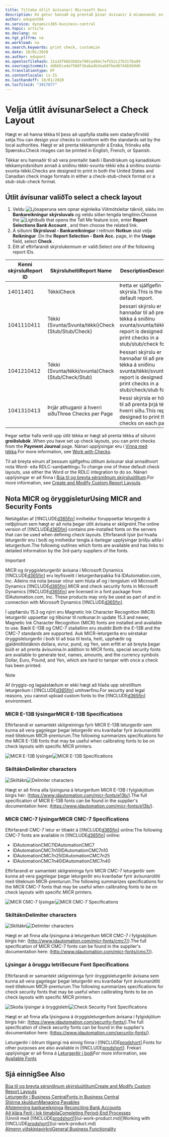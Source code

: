 ```yaml
---
title: Tiltaka útlit ávísunar| Microsoft Docs
description: Þú getur hannað og prentað þínar ávísanir á mismunandi sniði til að vera í samræmi við staðla.
author: edupont04
ms.service: dynamics365-business-central
ms.topic: article
ms.devlang: na
ms.tgt_pltfrm: na
ms.workload: na
ms.search.keywords: print check, customize
ms.date: 10/01/2020
ms.author: edupont
ms.openlocfilehash: 31a3df66b3b82e7901a494c7ef552c27b317ba99
ms.sourcegitcommit: ddbb5cede750df1baba4b3eab8fbed6744b5b9d6
ms.translationtype: HT
ms.contentlocale: is-IS
ms.lasthandoff: 10/01/2020
ms.locfileid: "3917077"
---
```

# <a name="select-a-check-layout"></a><span data-ttu-id="f6d16-103">Velja útlit ávísunar</span><span class="sxs-lookup"><span data-stu-id="f6d16-103">Select a Check Layout</span></span>
<span data-ttu-id="f6d16-104">Hægt er að hanna tékka til þess að uppfylla staðla sem staðaryfirvöld setja.</span><span class="sxs-lookup"><span data-stu-id="f6d16-104">You can design your checks to conform with the standards set by the local authorities.</span></span> <span data-ttu-id="f6d16-105">Hægt er að prenta tékkamyndir á Enska, frönsku eða Spænsku.</span><span class="sxs-lookup"><span data-stu-id="f6d16-105">Check images can be printed in English, French, or Spanish.</span></span>

<span data-ttu-id="f6d16-106">Tékkar eru hannaðir til að vera prentaðir bæði í Bandrískum og kanadískum tékkamyndsniðum annað á sniðinu tékki-svunta-tékki  eða á sniðinu svunta-svunta-tékki.</span><span class="sxs-lookup"><span data-stu-id="f6d16-106">Checks are designed to print in both the United States and Canadian check image formats in either a check-stub-check format or a stub-stub-check format.</span></span>

## <a name="to-select-a-check-layout"></a><span data-ttu-id="f6d16-107">Útlit ávísunar valið</span><span class="sxs-lookup"><span data-stu-id="f6d16-107">To select a check layout</span></span>
1. <span data-ttu-id="f6d16-108">Veldu ![Ljósaperuna sem opnar eiginleika Viðmótsleitar](media/ui-search/search_small.png "Segðu mér hvað þú vilt gera") táknið, sláðu inn **Bankareikningur skýrsluvals** og veldu síðan tengda tengilinn.</span><span class="sxs-lookup"><span data-stu-id="f6d16-108">Choose the ![Lightbulb that opens the Tell Me feature](media/ui-search/search_small.png "Tell me what you want to do") icon, enter **Report Selections Bank Account** , and then choose the related link.</span></span>
2. <span data-ttu-id="f6d16-109">Á síðunni **Skýrsluval - Bankareikningur** í reitnum **Notkun** skal velja **Reikningur** .</span><span class="sxs-lookup"><span data-stu-id="f6d16-109">On the **Report Selection - Bank Acc.** page, in the **Usage** field, select **Check** .</span></span>
3. <span data-ttu-id="f6d16-110">Eitt af eftirfarandi skýrslukennum er valið:</span><span class="sxs-lookup"><span data-stu-id="f6d16-110">Select one of the following report IDs.</span></span>

| <span data-ttu-id="f6d16-111">Kenni skýrslu</span><span class="sxs-lookup"><span data-stu-id="f6d16-111">Report ID</span></span> | <span data-ttu-id="f6d16-112">Skýrsluheiti</span><span class="sxs-lookup"><span data-stu-id="f6d16-112">Report Name</span></span> | <span data-ttu-id="f6d16-113">Description</span><span class="sxs-lookup"><span data-stu-id="f6d16-113">Description</span></span> |
| --- | --- | --- |
| <span data-ttu-id="f6d16-114">1401</span><span class="sxs-lookup"><span data-stu-id="f6d16-114">1401</span></span> |<span data-ttu-id="f6d16-115">Tékki</span><span class="sxs-lookup"><span data-stu-id="f6d16-115">Check</span></span> |<span data-ttu-id="f6d16-116">Þetta er sjálfgefin skýrsla.</span><span class="sxs-lookup"><span data-stu-id="f6d16-116">This is the default report.</span></span> |
| <span data-ttu-id="f6d16-117">10411</span><span class="sxs-lookup"><span data-stu-id="f6d16-117">10411</span></span> |<span data-ttu-id="f6d16-118">Tékki (Svunta/Svunta/tékki)</span><span class="sxs-lookup"><span data-stu-id="f6d16-118">Check (Stub/Stub/Check)</span></span> |<span data-ttu-id="f6d16-119">þessari skýrslu er hannaðar til að prenta tékka á sniðinu svunta/svunta/tékki.</span><span class="sxs-lookup"><span data-stu-id="f6d16-119">This report is designed to print checks in a stub/stub/check format.</span></span> |
| <span data-ttu-id="f6d16-120">10412</span><span class="sxs-lookup"><span data-stu-id="f6d16-120">10412</span></span> |<span data-ttu-id="f6d16-121">Tékki (Svunta/tékki/svunta)</span><span class="sxs-lookup"><span data-stu-id="f6d16-121">Check (Stub/Check/Stub)</span></span> |<span data-ttu-id="f6d16-122">Þessari skýrslu er hannaðar til að prenta tékka á sniðinu svunta/tékki/svunta.</span><span class="sxs-lookup"><span data-stu-id="f6d16-122">This report is designed to print checks in a stub/check/stub format.</span></span> |
| <span data-ttu-id="f6d16-123">10413</span><span class="sxs-lookup"><span data-stu-id="f6d16-123">10413</span></span> |<span data-ttu-id="f6d16-124">Þrjár athuganir á hverri síðu</span><span class="sxs-lookup"><span data-stu-id="f6d16-124">Three Checks per Page</span></span> |<span data-ttu-id="f6d16-125">Þessi skýrsla er hönnuð til að prenta þrjá tékka á hverri síðu.</span><span class="sxs-lookup"><span data-stu-id="f6d16-125">This report is designed to print three checks on each page.</span></span> |

<span data-ttu-id="f6d16-126">Þegar settar hafa verið upp útlit tékka er hægt að prenta tékka af síðunni **greiðslubók** .</span><span class="sxs-lookup"><span data-stu-id="f6d16-126">When you have set up check layouts, you can print checks from the **Payment Journal** page.</span></span> <span data-ttu-id="f6d16-127">Nánari upplýsingar eru í [Vinna með tékka](payables-how-work-checks.md).</span><span class="sxs-lookup"><span data-stu-id="f6d16-127">For more information, see [Work with Checks](payables-how-work-checks.md).</span></span>

<span data-ttu-id="f6d16-128">Til að breyta einum af þessum sjálfgefnu útlitum ávísunar skal annaðhvort nota Word- eða RDLC-samþættingu.</span><span class="sxs-lookup"><span data-stu-id="f6d16-128">To change one of these default check layouts, use either the Word or the RDLC integration to do so.</span></span> <span data-ttu-id="f6d16-129">Nánari upplýsingar er að finna í [Búa til og breyta sérsniðnum skýrsluútlitum](ui-how-create-custom-report-layout.md).</span><span class="sxs-lookup"><span data-stu-id="f6d16-129">For more information, see [Create and Modify Custom Report Layouts](ui-how-create-custom-report-layout.md).</span></span>

## <a name="using-micr-and-security-fonts"></a><span data-ttu-id="f6d16-130">Nota MICR og öryggisletur</span><span class="sxs-lookup"><span data-stu-id="f6d16-130">Using MICR and Security Fonts</span></span>
<span data-ttu-id="f6d16-131">Netútgáfan af [!INCLUDE[d365fin](includes/d365fin_md.md)] inniheldur foruppsettar leturgerðir á netþjónum sem hægt er að nota þegar útlit ávísana er skilgreint.</span><span class="sxs-lookup"><span data-stu-id="f6d16-131">The online version of [!INCLUDE[d365fin](includes/d365fin_md.md)] contains pre-installed fonts on the servers that can be used when defining check layouts.</span></span> <span data-ttu-id="f6d16-132">Eftirfarandi lýsir því hvaða leturgerðir eru í boði og inniheldur tengla á ítarlegar upplýsingar þriðju aðila í leturgerðum.</span><span class="sxs-lookup"><span data-stu-id="f6d16-132">The following outlines which fonts are available and has links to detailed information by the 3rd-party suppliers of the fonts.</span></span>

> [!Important]
> <span data-ttu-id="f6d16-133">MICR og öryggisleturgerðir ávísana í Microsoft Dynamics [!INCLUDE[d365fin](includes/d365fin_md.md)] eru leyfisveitt í leturgerðarpakka frá IDAutomation.com, Inc. Aðeins má nota þessar vörur sem hluta af og í tengslum við Microsoft Dynamics [!INCLUDE[d365fin](includes/d365fin_md.md)].</span><span class="sxs-lookup"><span data-stu-id="f6d16-133">MICR and check security fonts in Microsoft Dynamics [!INCLUDE[d365fin](includes/d365fin_md.md)] are licensed in a font package from IDAutomation.com, Inc. These products may only be used as part of and in connection with Microsoft Dynamics [!INCLUDE[d365fin](includes/d365fin_md.md)].</span></span>

<span data-ttu-id="f6d16-134">Í uppfærslu 15.3 og nýrri eru Magnetic Ink Character Recognition (MICR) leturgerðir uppsettar og tilbúnar til notkunar.</span><span class="sxs-lookup"><span data-stu-id="f6d16-134">In update 15.3 and newer, Magnetic Ink Character Recognition (MICR) fonts are installed and available to use.</span></span> <span data-ttu-id="f6d16-135">Bæði E-13B og CMC-7 staðallinn eru studdir.</span><span class="sxs-lookup"><span data-stu-id="f6d16-135">Both the E-13B and the CMC-7 standards are supported.</span></span> <span data-ttu-id="f6d16-136">Auk MICR-leturgerða eru sérstakar öryggisleturgerðir í boði til að búa til texta, heiti, upphæðir og gjaldmiðilstáknin dollara, evrur, pund, og Yen, sem erfitt er að breyta þegar búið er að prenta ávísunina.</span><span class="sxs-lookup"><span data-stu-id="f6d16-136">In addition to MICR fonts, special security fonts are available to generate text, names, amounts, and the currency symbols Dollar, Euro, Pound, and Yen, which are hard to tamper with once a check has been printed.</span></span>

> [!NOTE]
> <span data-ttu-id="f6d16-137">Af öryggis-og lagaástæðum er ekki hægt að hlaða upp sérstilltum leturgerðum í [!INCLUDE[d365fin](includes/d365fin_md.md)] umhverfinu.</span><span class="sxs-lookup"><span data-stu-id="f6d16-137">For security and legal reasons, you cannot upload custom fonts to the [!INCLUDE[d365fin](includes/d365fin_md.md)] environment.</span></span>

### <a name="micr-e-13b-specifications"></a><span data-ttu-id="f6d16-138">MICR E-13B lýsingar</span><span class="sxs-lookup"><span data-stu-id="f6d16-138">MICR E-13B Specifications</span></span>
<span data-ttu-id="f6d16-139">Eftirfarandi er samantekt skilgreininga fyrir MICR E-13B leturgerðir sem kunna að vera gagnlegar þegar leturgerðir eru kvarðaðar fyrir ávísunarútliti með tilteknum MICR-prenturum.</span><span class="sxs-lookup"><span data-stu-id="f6d16-139">The following summarizes specifications for the MICR E-13B fonts that may be useful when calibrating fonts to be on check layouts with specific MICR printers.</span></span>

<span data-ttu-id="f6d16-140">![MICR E-13B lýsingar](media/font_MICR_E-13B_Specifications.png "MICR E-13B lýsingar")</span><span class="sxs-lookup"><span data-stu-id="f6d16-140">![MICR E-13B Specifications](media/font_MICR_E-13B_Specifications.png "MICR E-13B Specifications")</span></span>

### <a name="delimiter-characters"></a><span data-ttu-id="f6d16-141">Skiltákn</span><span class="sxs-lookup"><span data-stu-id="f6d16-141">Delimiter characters</span></span>
<span data-ttu-id="f6d16-142">![Skiltákn](media/font-micr-letters.png "Skiltákn")</span><span class="sxs-lookup"><span data-stu-id="f6d16-142">![Delimiter characters](media/font-micr-letters.png "Delimiter characters")</span></span>

<span data-ttu-id="f6d16-143">Hægt er að finna alla lýsinguna á leturgerðum MICR E-13B í fylgiskjölum birgis hér: (https://www.idautomation.com/micr-fonts/e13b/).</span><span class="sxs-lookup"><span data-stu-id="f6d16-143">The full specification of MICR E-13B fonts can be found in the supplier's documentation here: (https://www.idautomation.com/micr-fonts/e13b/).</span></span>

### <a name="micr-cmc-7-specifications"></a><span data-ttu-id="f6d16-144">MICR CMC-7 lýsingar</span><span class="sxs-lookup"><span data-stu-id="f6d16-144">MICR CMC-7 Specifications</span></span>
<span data-ttu-id="f6d16-145">Eftirfarandi CMC-7 letur er tiltækt á [!INCLUDE[d365fin](includes/d365fin_md.md)] online:</span><span class="sxs-lookup"><span data-stu-id="f6d16-145">The following CMC-7 fonts are available in [!INCLUDE[d365fin](includes/d365fin_md.md)] online:</span></span>

- <span data-ttu-id="f6d16-146">IDAutomationCMC7</span><span class="sxs-lookup"><span data-stu-id="f6d16-146">IDAutomationCMC7</span></span>
- <span data-ttu-id="f6d16-147">IDAutomationCMC7n10</span><span class="sxs-lookup"><span data-stu-id="f6d16-147">IDAutomationCMC7n10</span></span>
- <span data-ttu-id="f6d16-148">IDAutomationCMC7n25</span><span class="sxs-lookup"><span data-stu-id="f6d16-148">IDAutomationCMC7n25</span></span>
-   <span data-ttu-id="f6d16-149">IDAutomationCMC7n40</span><span class="sxs-lookup"><span data-stu-id="f6d16-149">IDAutomationCMC7n40</span></span>

<span data-ttu-id="f6d16-150">Eftirfarandi er samantekt skilgreininga fyrir MICR CMC-7 leturgerðir sem kunna að vera gagnlegar þegar leturgerðir eru kvarðaðar fyrir ávísunarútliti með tilteknum MICR-prenturum.</span><span class="sxs-lookup"><span data-stu-id="f6d16-150">The following summarizes specifications for the MICR CMC-7 fonts that may be useful when calibrating fonts to be on check layouts with specific MICR printers.</span></span>

<span data-ttu-id="f6d16-151">![MICR CMC-7 lýsingar](media/font_MICR_CMC-7_Specifications.png "MICR CMC-7 lýsingar")</span><span class="sxs-lookup"><span data-stu-id="f6d16-151">![MICR CMC-7 Specifications](media/font_MICR_CMC-7_Specifications.png "MICR CMC-7 Specifications")</span></span>

### <a name="delimiter-characters"></a><span data-ttu-id="f6d16-152">Skiltákn</span><span class="sxs-lookup"><span data-stu-id="f6d16-152">Delimiter characters</span></span>
<span data-ttu-id="f6d16-153">![Skiltákn](media/font-cmc7-letters.png "Skiltákn")</span><span class="sxs-lookup"><span data-stu-id="f6d16-153">![Delimiter characters](media/font-cmc7-letters.png "Delimiter characters")</span></span>

<span data-ttu-id="f6d16-154">Hægt er að finna alla lýsinguna á leturgerðum MICR CMC-7 í fylgiskjölum birgis hér: (http://www.idautomation.com/micr-fonts/cmc7/).</span><span class="sxs-lookup"><span data-stu-id="f6d16-154">The full specification of MICR CMC-7 fonts can be found in the supplier's documentation here: (http://www.idautomation.com/micr-fonts/cmc7/).</span></span>

### <a name="secure-font-specifications"></a><span data-ttu-id="f6d16-155">Lýsingar á öruggu letri</span><span class="sxs-lookup"><span data-stu-id="f6d16-155">Secure Font Specifications</span></span>
<span data-ttu-id="f6d16-156">Eftirfarandi er samantekt skilgreininga fyrir öryggisleturgerðir ávísana sem kunna að vera gagnlegar þegar leturgerðir eru kvarðaðar fyrir ávísunarútliti með tilteknum MICR-prenturum.</span><span class="sxs-lookup"><span data-stu-id="f6d16-156">The following summarizes specifications for check security fonts that may be useful when calibrating fonts to be on check layouts with specific MICR printers.</span></span>

<span data-ttu-id="f6d16-157">![Skoða lýsingar á öryggisletri](media/font_check-security-font_Specifications.png "Skoða lýsingar á öryggisletri")</span><span class="sxs-lookup"><span data-stu-id="f6d16-157">![Check Security Font Specifications](media/font_check-security-font_Specifications.png "Check Security Font Specifications")</span></span>

<span data-ttu-id="f6d16-158">Hægt er að finna alla lýsinguna á öryggisleturgerðum ávísana í fylgiskjölum birgis hér: (https://www.idautomation.com/security-fonts/).</span><span class="sxs-lookup"><span data-stu-id="f6d16-158">The full specification of check security fonts can be found in the supplier's documentation here: (https://www.idautomation.com/security-fonts/).</span></span>

<span data-ttu-id="f6d16-159">Leturgerðir í öðrum tilgangi má einnig finna í [!INCLUDE[prodshort](includes/prodshort.md)].</span><span class="sxs-lookup"><span data-stu-id="f6d16-159">Fonts for other purposes are also available in [!INCLUDE[prodshort](includes/prodshort.md)].</span></span> <span data-ttu-id="f6d16-160">Frekari upplýsingar er að finna á [Leturgerðir í boði](ui-fonts.md)</span><span class="sxs-lookup"><span data-stu-id="f6d16-160">For more information, see [Available Fonts](ui-fonts.md)</span></span>

## <a name="see-also"></a><span data-ttu-id="f6d16-161">Sjá einnig</span><span class="sxs-lookup"><span data-stu-id="f6d16-161">See Also</span></span>
[<span data-ttu-id="f6d16-162">Búa til og breyta sérsniðnum skýrsluútlitum</span><span class="sxs-lookup"><span data-stu-id="f6d16-162">Create and Modify Custom Report Layouts</span></span>](ui-how-create-custom-report-layout.md)  
[<span data-ttu-id="f6d16-163">Leturgerðir í Business Central</span><span class="sxs-lookup"><span data-stu-id="f6d16-163">Fonts in Business Central</span></span>](ui-fonts.md)  
[<span data-ttu-id="f6d16-164">Stjórna skuldum</span><span class="sxs-lookup"><span data-stu-id="f6d16-164">Managing Payables</span></span>](payables-manage-payables.md)  
<span data-ttu-id="f6d16-165">[Afstemming bankareikninga](bank-manage-bank-accounts.md) </span><span class="sxs-lookup"><span data-stu-id="f6d16-165">[Reconciling Bank Accounts](bank-manage-bank-accounts.md) </span></span>  
[<span data-ttu-id="f6d16-166">Að klára Ferli í lok tímabila</span><span class="sxs-lookup"><span data-stu-id="f6d16-166">Completing Period-End Processes</span></span>](year-how-complete-period-end-processes.md)  
<span data-ttu-id="f6d16-167">[Unnið með [!INCLUDE[prodshort](includes/prodshort.md)]](ui-work-product.md)</span><span class="sxs-lookup"><span data-stu-id="f6d16-167">[Working with [!INCLUDE[prodshort](includes/prodshort.md)]](ui-work-product.md)</span></span>  
[<span data-ttu-id="f6d16-168">Almenn viðskiptavirkni</span><span class="sxs-lookup"><span data-stu-id="f6d16-168">General Business Functionality</span></span>](ui-across-business-areas.md)
